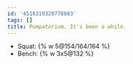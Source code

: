 ```yaml
---
id: '4516310320778683'
tags: []
title: Pumpatorium. It's been a while.
---
```


- Squat: {% w 5@154/164/164 %}
- Bench: {% w 3x5@132 %}
